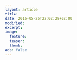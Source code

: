 ```yaml
---
layout: article
title: 
date: 2016-05-26T22:02:28+02:00
modified:
excerpt:
image:
  feature:
  teaser:
  thumb:
ads: false
---
```


